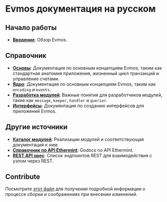 <!--
layout: home
title: Evmos документация на русском
description: Evmos - это масштабируемый и совместимый с Ethereum блокчейн, построенный на основе Proof-of-Stake с быстрой финализацией.
sections:
  - title: Введение
    desc: Прочитайте обзор Evmos и его архитектуры.
    url: ./intro
    icon: ethereum-intro
  - title: Основы
    desc: Начните с основных понятий Evmos, таких как счета и транзакции.
    url: ./basics
    icon: basics
  - title: Основные концепции
    desc: Прочитайте об основных понятиях, таких как encoding и events.
    url: ./core
    icon: core
stack:
  - title: Cosmos SDK
    desc: Cosmos SDK - это самая популярная в мире платформа для создания блокчейн, ориентированных на конкретные приложения.
    color: "#5064FB"
    label: sdk
    url: http://docs.cosmos.network
  - title: Ethereum
    desc: Ethereum - это глобальная платформа с открытым исходным кодом для децентрализованных приложений.
    color: "#1A1F36"
    label: ethereum-black
    url: https://eth.wiki
  - title: Tendermint Core
    desc: Ведущий движок BFT для создания блокчейн, на котором работает Evmos.
    color: "#00BB00"
    label: core
    url: http://docs.tendermint.com
footer:
  newsletter: false
aside: false
-->

# Evmos документация на русском

## Начало работы

- **[Введение](./intro/overview.md)**: Обзор Evmos.

## Справочник

- **[Основы](./basics/)**: Документация по основным концепциям Evmos, таким как стандартная анатомия приложения, жизненный цикл транзакций и управление счетами.
- **[Ядро](./core/)**: Документация по основным концепциям Evmos, таким как `encoding` и `events`.
- **[Разработка модулей](./building-modules/)**: Важные понятия для разработчиков модулей, такие как `message`, `keeper`, `handler` и `querier`.
- **[Интерфейсы](./interfaces/)**: Документация по созданию интерфейсов для приложений Evmos.

## Другие источники

- **[Каталог модулей](../x/)**: Реализации модулей и соответствующая документация к ним.
- **[Справочник по API Ethermint](https://godoc.org/github.com/tharsis/ethermint)**: Godocs по API Ethermint.
- **[REST API spec](https://cosmos.network/rpc/)**:  Список эндпоинтов REST для взаимодействия с узлом через REST.

## Contribute

Посмотрите [этот файл](https://github.com/tharsis/evmos/blob/main/docs/DOCS_README.md) для получения подробной информации о процессе сборки и соображениях при внесении изменений.
